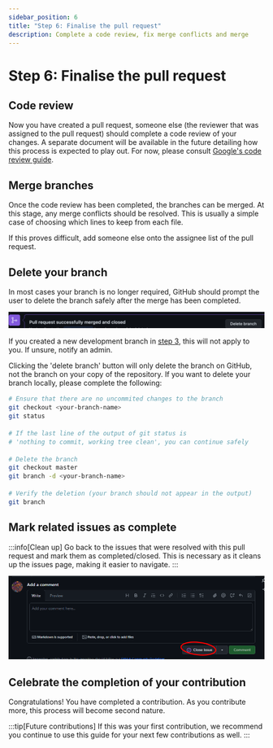 ```yaml
---
sidebar_position: 6
title: "Step 6: Finalise the pull request"
description: Complete a code review, fix merge conflicts and merge
---
```


# Step 6: Finalise the pull request

## Code review

Now you have created a pull request, someone else (the reviewer that was assigned to the pull request) should complete a code review of your changes. A separate document will be available in the future detailing how this process is expected to play out. For now, please consult [Google's code review guide](https://google.github.io/eng-practices/review/reviewer/).

## Merge branches

Once the code review has been completed, the branches can be merged. At this stage, any merge conflicts should be resolved. This is usually a simple case of choosing which lines to keep from each file.

If this proves difficult, add someone else onto the assignee list of the pull request.

## Delete your branch

In most cases your branch is no longer required, GitHub should prompt the user to delete the branch safely after the merge has been completed.

![Screenshot of delete branch button](/development-pipeline/delete-branch-button.png)

If you created a new development branch in [step 3](./Creating-new-branch.md), this will not apply to you. If unsure, notify an admin.

Clicking the 'delete branch' button will only delete the branch on GitHub, not the branch on your copy of the repository. If you want to delete your branch locally, please complete the following:

```bash
# Ensure that there are no uncommited changes to the branch
git checkout <your-branch-name>
git status

# If the last line of the output of git status is 
# 'nothing to commit, working tree clean', you can continue safely

# Delete the branch
git checkout master
git branch -d <your-branch-name>

# Verify the deletion (your branch should not appear in the output)
git branch
```

## Mark related issues as complete

:::info[Clean up]
Go back to the issues that were resolved with this pull request and mark them as completed/closed. This is necessary as it cleans up the issues page, making it easier to navigate.
:::

![Screenshot of closing an issue](/development-pipeline/close-issue.png)

## Celebrate the completion of your contribution

Congratulations! You have completed a contribution. As you contribute more, this process will become second nature.

:::tip[Future contributions]
If this was your first contribution, we recommend you continue to use this guide for your next few contributions as well.
:::